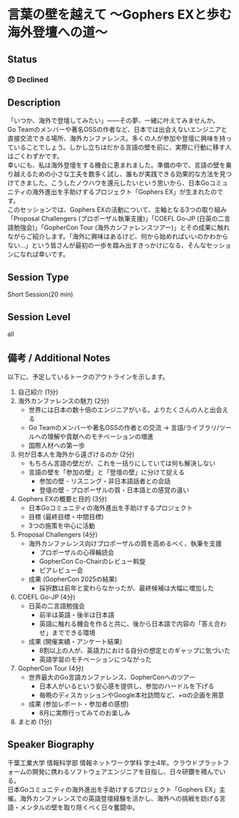 # 言葉の壁を越えて ～Gophers EXと歩む海外登壇への道～

## Status

### 😞 Declined

## Description

「いつか、海外で登壇してみたい」——その夢、一緒に叶えてみませんか。  
Go Teamのメンバーや著名OSSの作者など、日本では出会えないエンジニアと直接交流できる場所、海外カンファレンス。多くの人が参加や登壇に興味を持っていることでしょう。しかし立ちはだかる言語の壁を前に、実際に行動に移す人はごくわずかです。  
幸いにも、私は海外登壇をする機会に恵まれました。準備の中で、言語の壁を乗り越えるための小さな工夫を数多く試し、誰もが実践できる効果的な方法を見つけてきました。こうしたノウハウを還元したいという思いから、日本Goコミュニティの海外進出を手助けするプロジェクト「Gophers EX」が生まれたのです。  
このセッションでは、Gophers EXの活動について、主軸となる3つの取り組み「Proposal Challengers (プロポーザル執筆支援)」「COEFL Go-JP (日英の二言語勉強会)」「GopherCon Tour (海外カンファレンスツアー)」とその成果に触れながらご紹介します。「海外に興味はあるけど、何から始めればいいのかわからない…」という皆さんが最初の一歩を踏み出すきっかけになる、そんなセッションになれば幸いです。

## Session Type

Short Session(20 min)

## Session Level

all

## 備考 / Additional Notes

以下に、予定しているトークのアウトラインを示します。

1. 自己紹介 (1分)
2. 海外カンファレンスの魅力 (2分)
   - 世界には日本の数十倍のエンジニアがいる。よりたくさんの人と出会える
   - Go Teamのメンバーや著名OSSの作者との交流 → 言語/ライブラリ/ツールへの理解や貢献へのモチベーションの増進
   - 国際人材への第一歩
3. 何が日本人を海外から遠ざけるのか (2分)
   - もちろん言語の壁だが、これを一括りにしていては何も解決しない
   - 言語の壁を「参加の壁」と「登壇の壁」に分けて捉える
     - 参加の壁 - リスニング・非日本語話者との会話
     - 登壇の壁 - プロポーザルの質・日本語との感覚の違い
4. Gophers EXの概要と目的 (3分)
   - 日本Goコミュニティの海外進出を手助けするプロジェクト
   - 目標 (最終目標・中間目標)
   - 3つの施策を中心に活動
5. Proposal Challengers (4分)
   - 海外カンファレンス向けプロポーザルの質を高めるべく、執筆を支援
     - プロポーザルの心得輪読会
     - GopherCon Co-Chairのレビュー斡旋
     - ピアレビュー会
   - 成果 (GopherCon 2025の結果)
     - 採択数は前年と変わらなかったが、最終候補は大幅に増加した
6. COEFL Go-JP (4分)
   - 日英の二言語勉強会
     - 前半は英語・後半は日本語
     - 英語に触れる機会を作ると共に、後から日本語で内容の「答え合わせ」までできる環境
   - 成果 (開催実績・アンケート結果)
     - 8割以上の人が、英語力における自分の想定とのギャップに気づいた
     - 英語学習のモチベーションにつながった
7. GopherCon Tour (4分)
   - 世界最大のGo言語カンファレンス、GopherConへのツアー
     - 日本人がいるという安心感を提供し、参加のハードルを下げる
     - 毎晩のディスカッションやGoogle本社訪問など、+αの企画を用意
   - 成果 (参加レポート・参加者の感想)
     - 8月に実際行ってみてのお楽しみ
8. まとめ (1分)

## Speaker Biography

千葉工業大学 情報科学部 情報ネットワーク学科 学士4年。クラウドプラットフォームの開発に携わるソフトウェアエンジニアを目指し、日々研鑽を積んでいる。  
日本Goコミュニティの海外進出を手助けするプロジェクト「Gophers EX」主催。海外カンファレンスでの英語登壇経験を活かし、海外への挑戦を妨げる言語・メンタルの壁を取り除くべく日々奮闘中。
